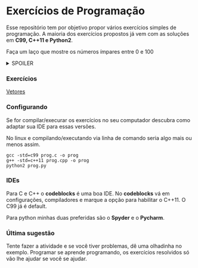 # Exercícios de Programação

Esse repositório tem por objetivo propor vários exercícios simples de programação. A maioria dos exercícios propostos já vem com as soluções em **C99, C++11 e Python2**.

Faça um laço que mostre os números ímpares entre 0 e 100
<details> <summary>SPOILER</summary>
for(int i = 1; i < 100; i += 2)
    cout << i << " ";
</details>


### Exercícios

[Vetores](03_vetores/Readme.md)

### Configurando
Se for compilar/execurar os exercícios no seu computador descubra como adaptar sua IDE para essas versões.

No linux e compilando/executando via linha de comando seria algo mais ou menos assim.

```
gcc -std=c99 prog.c -o prog
g++ -std=c++11 prog.cpp -o prog
python2 prog.py
```

### IDEs
Para C e C++ o **codeblocks** é uma boa IDE.
No **codeblocks** vá em configurações, compiladores e marque a opção para habilitar o C++11. O C99 já é default.

Para python minhas duas preferidas são o **Spyder** e o **Pycharm**.

### Última sugestão

Tente fazer a atividade e se você tiver problemas, dê uma olhadinha no exemplo. Programar se aprende programando, os exercícios resolvidos só vão lhe ajudar se você se ajudar.
